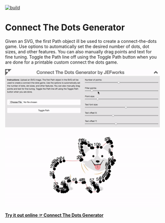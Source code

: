 [![build](https://github.com/cuSTEMized/Connect-The-Dots-Generator/workflows/build/badge.svg)](https://github.com/cuSTEMized/Connect-The-Dots-Generator/actions)

# Connect The Dots Generator

Given an SVG, the first Path object ill be used to create a connect-the-dots game. Use options to automatically set the desired number of dots, dot sizes, and other features. You can also manually drag points and text for fine tuning. Toggle the Path line off using the Toggle Path button when you are done for a printable custom connect the dots game. 
	
![](demo.gif)
	
**[Try it out online ☞ Connect The Dots Generator](https://custemized.github.io/Connect-The-Dots-Generator/)**
